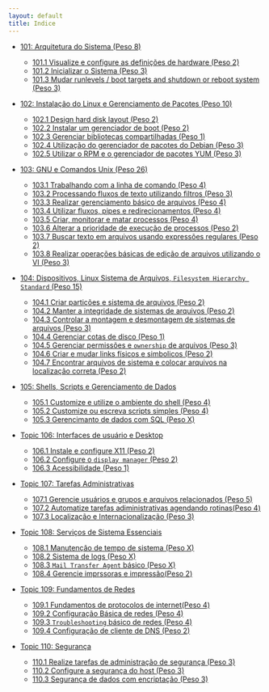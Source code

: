 ```yaml
---
layout: default
title: Indice
---
```


<!-- <div class="home">

  <h1 class="page-heading">Posts</h1>

  <ul class="post-list">
    {% for post in site.posts %}
      <li>
        <span class="post-meta">{{ post.date | date: "%b %-d, %Y" }}</span>

        <h2>
          <a class="post-link" href="{{ post.url | prepend: site.baseurl }}">{{ post.title }}</a>
        </h2>
      </li>
    {% endfor %}
  </ul>

  <p class="rss-subscribe">subscribe <a href="{{ "/feed.xml" | prepend: site.baseurl }}">via RSS</a></p>

</div>
-->

* [101: Arquitetura do Sistema (Peso 8)](/lpic1/101/arquitetura-do-sistema)
  * [101.1 Visualize e configure as definições de hardware (Peso 2)](/lpic1/101/101-1-visualize-e-configure-definicoes-de-hardware "correção ortografica")
  * [101.2 Inicializar o Sistema (Peso 3)](/lpic1/101/101-2-inicializar-o-sistema "Ainda falta conteudo")
  * [101.3 Mudar runlevels / boot targets and shutdown or reboot system (Peso 3)](/lpic1/101/101-3-mudar-runlevels-boot-targets-and-shutdown-or-reboot-system "Nada feito")

* [102: Instalação do Linux e Gerenciamento de Pacotes (Peso 10)](/lpic1/102/instalacao-do-linux-e-gerenciamento-de-pacotes)
  * [102.1 Design hard disk layout (Peso 2)](/lpic1/102/102-1-desenhando-o-layout-do-disco-rigido "x")
  * [102.2 Instalar um gerenciador de boot (Peso 2)](/lpic1/102/102-2-instalar-um-gerenciador-de-boot "Nada feito")
  * [102.3 Gerenciar bibliotecas compartilhadas (Peso 1)](/lpic1/102/102-3-gerenciar-bibliotecas-compartilhadas "Conteudo incompleto")
  * [102.4 Utilização do gerenciador de pacotes do Debian (Peso 3)](/lpic1/102/102-4-utilizacao-do-gerenciador-de-pacotes-do-debian "Nada feito")
  * [102.5 Utilizar o RPM e o gerenciador de pacotes YUM (Peso 3)](/lpic1/102/102-5-utilizar-o-rpm-e-o-gerenciador-de-pacotes-yum "Nada feito")

* [103: GNU e Comandos Unix (Peso 26)](#)
  * [103.1 Trabalhando com a linha de comando (Peso 4)](/lpic1/103/103-1-trabalhando-com-a-linha-de-comando "Revisar ortografia")
  * [103.2 Processando fluxos de texto utilizando filtros (Peso 3)](/lpic1/103/103-2-processando-fluxos-de-texto-utilizando-filtros "Nada feito")
  * [103.3 Realizar gerenciamento básico de arquivos (Peso 4)](/lpic1/103/103-3-realizar-gerenciamento-basico-de-arquivos "Falta conteúdo")
  * [103.4 Utilizar fluxos, pipes e redirecionamentos (Peso 4)](/lpic1/103/103-4-utilizar-fluxos-pipes-e-redirecionamentos "Nada feito")
  * [103.5 Criar, monitorar e matar processos (Peso 4)](/lpic1/103/103-5-criar-monitorar-e-matar-processos "falta conteudo")
  * [103.6 Alterar a prioridade de execução de processos (Peso 2)](/lpic1/103/103-6-alterar-a-prioridade-de-execucao-de-processos "Revisar Ortografia")
  * [103.7 Buscar texto em arquivos usando expressões regulares (Peso 2)](/lpic1/103/103-7-buscando-texto-em-arquivos-usando-expressoes-regulares "falta conteudo")
  * [103.8 Realizar operações básicas de edição de arquivos utilizando o VI (Peso 3)](/lpic1/103/103-8-realizar-operacoes-basicas-de-edicao-de-arquivos-utilizando-o-VI "nada feito")

* [104: Dispositivos, Linux Sistema de Arquivos, `Filesystem Hierarchy Standard` (Peso 15)](/lpic1/104/dispositivos-linux-sistema-de-arquivo-fhs "nada feito")
  * [104.1 Criar partições e sistema de arquivos (Peso 2)](/lpic1/104/104-1-criar-particoes-e-sistema-de-arquivos "nada feito")
  * [104.2 Manter a integridade de sistemas de arquivos (Peso 2)](/lpic1/104/104-2-manter-a-integridade-de-sistema-de-arquivos "nada feito")
  * [104.3 Controlar a montagem e desmontagem de sistemas de arquivos (Peso 3)](/lpic1/104/104-3-controlar-a-montagem-e-desmontagem-de-sistemas-de-arquivos "nada feito")
  * [104.4 Gerenciar cotas de disco (Peso 1)](/lpic1/104/104-4-gerenciar-cotas-de-disco "nada feito")
  * [104.5 Gerenciar permissões e `ownership` de arquivos (Peso 3)](/lpic1/104/104-5-gerenciar-permissoes-e-ownership-de-arquivos "correção de ortogrfia e conteudo")
  * [104.6 Criar e mudar links físicos e simbolicos (Peso 2)](/lpic1/104/104-6-criar-e-mudar-links-fisicos-e-simbolicos "correção ortografica e revisão de conteúdo")
  * [104.7 Encontrar arquivos de sistema e colocar arquivos na localização correta (Peso 2)](/lpic1/104/104-7-encontrar-arquivos-de-sistema-e-colocar-arquivos-na-localizacao-correta "nada feito")

* [105: Shells, Scripts e Gerenciamento de Dados](/lpic1/105/shells-scripts-e-gerenciamento-de-dados "nada feito") 
  * [105.1 Customize e utilize o ambiente do shell (Peso 4)](/lpic1/105/105-1-modifique-e-utilize-o-ambiente-shell "nada feito")
  * [105.2 Customize ou escreva scripts simples (Peso 4)](/lpic1/105/105-2-customize-ou-escreva-scripts-simples "nada feito")
  * [105.3 Gerencimanto de dados com SQL (Peso X)](/lpic1/105/105-3-gerencimanto-de-dados-com-sql "nada feito")

* [Topic 106: Interfaces de usuário e Desktop](/lpic1/106/interfaces-de-usuario-e-desktop "nada feito")
  * [106.1 Instale e configure X11 (Peso 2)](/lpic1/106/106-1-instale-e-configure-X11 "nada feito")
  * [106.2 Configure o `display manager` (Peso 2)](/lpic1/106/106-2-configure-o-display-manager "nada feito")
  * [106.3 Acessibilidade (Peso 1)](/lpic1/106/106-3-acessibilidade "nada feito")

* [Topic 107: Tarefas Administrativas](/lpic1/107/criar-particoes-e-sistema-de-arquivos "nada feito")
  * [107.1 Gerencie usuários e grupos e arquivos relacionados (Peso 5)](/lpic1/107/107-1-gerencie-usuarios-e-grupos-e-arquivos-de-sistemas-relacionados "nada feito")
  * [107.2 Automatize tarefas adiministrativas agendando rotinas(Peso 4)](/lpic1/107/107-2-automatize-tarefas-adiministrativas-agendando-rotinas "nada feito")
  * [107.3 Localização e Internacionalização (Peso 3)](/lpic1/107/107-3-localizacao-e-internacionalizacao "nada feito")

* [Topic 108: Serviços de Sistema Essenciais](/lpic1/108/servicos-de-sistema-essenciais "nada feito")
  * [108.1 Manutenção de tempo de sistema (Peso X)](/lpic1/108/108-1-manutencao-de-tempo-de-sistema "nada feito")
  * [108.2 Sistema de logs (Peso X)](/lpic1/108/108-2-sistema-de-logs "nada feito")
  * [108.3 `Mail Transfer Agent` básico (Peso X)](/lpic1/108/108-3-mail-transfer-agent-basico "nada feito")
  * [108.4 Gerencie imprssoras e impressão(Peso 2)](/lpic1/108/108-4-gerencie-impressoras-e-impressao "nada feito")

* [Topic 109: Fundamentos de Redes](/lpic1/109/fundamentos-de-redes "nada feito")
  * [109.1 Fundamentos de protocolos de internet(Peso 4)](/lpic1/109/109-1-fundamentos-de-protocolos-de-internet "nada feito")
  * [109.2 Configuração Básica de redes (Peso 4)](/lpic1/109/109-2-configuracao-basica-de-redes "nada feito")
  * [109.3 `Troubleshooting` básico de redes (Peso 4)](/lpic1/109/109-3-troubleshooting-basico-de-redes "nada feito")
  * [109.4 Configuração de cliente de DNS (Peso 2)](/lpic1/109/109-4-configuracao-de-cliente-de-DNS "nada feito")

* [Topic 110: Segurança](/lpic1/110/seguranca "nada feito")
  * [110.1 Realize tarefas de administração de segurança (Peso 3)](/lpic1/110/110-1-realize-tarefas-de-administracao-de-seguranca "nada feito")
  * [110.2 Configure a segurança do host (Peso 3)](/lpic1/110/110-2-configure-a-seguranca-do-host "nada feito")
  * [110.3 Segurança de dados com encriptação (Peso 3)](/lpic1/110/110-3-seguranca-de-dados-com-encriptacao "nada feito")